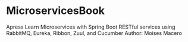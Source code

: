 # MicroservicesBook

Apress Learn Microservices with Spring Boot
RESTful services using RabbitMQ, Eureka, Ribbon, Zuul, and Cucumber
Author: Moises Macero
